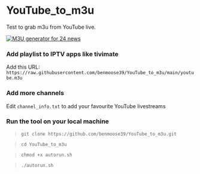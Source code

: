 # YouTube_to_m3u
Test to grab m3u from YouTube live.

[![M3U generator for 24 news](https://github.com/benmoose39/YouTube_to_m3u/actions/workflows/m3u_Generator_24News.yml/badge.svg)](https://github.com/benmoose39/YouTube_to_m3u/actions/workflows/m3u_Generator_24News.yml)

### Add playlist to IPTV apps like tivimate
Add this URL: `https://raw.githubusercontent.com/benmoose39/YouTube_to_m3u/main/youtube.m3u`

### Add more channels
Edit `channel_info.txt` to add your favourite YouTube livestreams

### Run the tool on your local machine
>`git clone https://github.com/benmoose39/YouTube_to_m3u.git`

>`cd YouTube_to_m3u`

>`chmod +x autorun.sh`

>`./autorun.sh`
